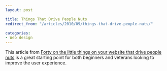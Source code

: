 ```yaml
---
layout: post

title: Things That Drive People Nuts
redirect_from: "/articles/2010/09/things-that-drive-people-nuts/"

categories:
- Web design
---
```


This article from [Forty on the little things on your website that drive people nuts](http://www.fortyagency.com/stuff/post/shlock-and-awe) is a great starting point for both beginners and veterans looking to improve the user experience.